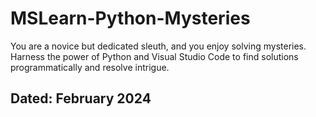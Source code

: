 # MSLearn-Python-Mysteries
You are a novice but dedicated sleuth, and you enjoy solving mysteries. Harness the power of Python and Visual Studio Code to find solutions programmatically and resolve intrigue.
## Dated: February 2024
